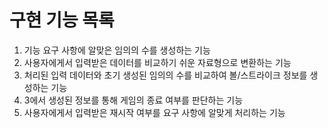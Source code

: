 # 구현 기능 목록
1. 기능 요구 사항에 알맞은 임의의 수를 생성하는 기능
2. 사용자에게서 입력받은 데이터를 비교하기 쉬운 자료형으로 변환하는 기능
3. 처리된 입력 데이터와 초기 생성된 임의의 수를 비교하여 볼/스트라이크 정보를 생성하는 기능
4. 3에서 생성된 정보를 통해 게임의 종료 여부를 판단하는 기능
5. 사용자에게서 입력받은 재시작 여부를 요구 사항에 알맞게 처리하는 기능
